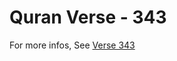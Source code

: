 # Quran Verse - 343 

For more infos, See [Verse 343](https://www.quranbookk.com/quran/search?q=343)